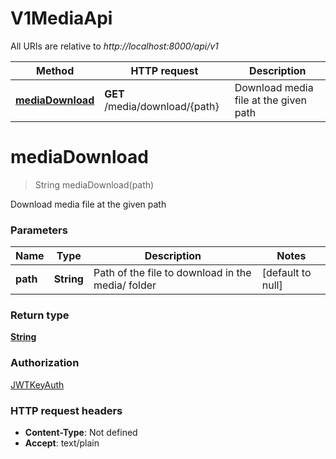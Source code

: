 # V1MediaApi

All URIs are relative to *http://localhost:8000/api/v1*

Method | HTTP request | Description
------------- | ------------- | -------------
[**mediaDownload**](V1MediaApi.md#mediaDownload) | **GET** /media/download/{path} | Download media file at the given path


<a name="mediaDownload"></a>
# **mediaDownload**
> String mediaDownload(path)

Download media file at the given path

### Parameters

Name | Type | Description  | Notes
------------- | ------------- | ------------- | -------------
 **path** | **String**| Path of the file to download in the media/ folder | [default to null]

### Return type

[**String**](../Models/string.md)

### Authorization

[JWTKeyAuth](../README.md#JWTKeyAuth)

### HTTP request headers

- **Content-Type**: Not defined
- **Accept**: text/plain

